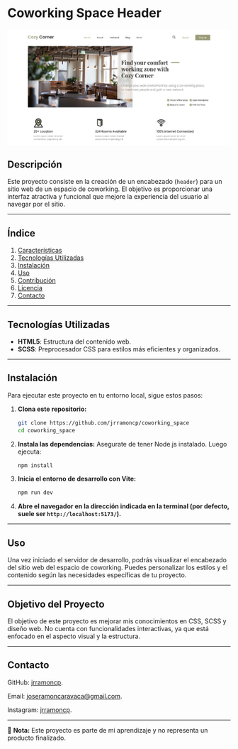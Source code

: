 # Coworking Space Header

![Captura de pantalla del proyecto](/public/screenshots/screenshot.png)


## Descripción

Este proyecto consiste en la creación de un encabezado (`header`) para un sitio web de un espacio de coworking. El objetivo es proporcionar una interfaz atractiva y funcional que mejore la experiencia del usuario al navegar por el sitio.

---

## Índice

1. [Características](#características)
2. [Tecnologías Utilizadas](#tecnologías-utilizadas)
3. [Instalación](#instalación)
4. [Uso](#uso)
5. [Contribución](#contribución)
6. [Licencia](#licencia)
7. [Contacto](#contacto)

---

## Tecnologías Utilizadas

- **HTML5**: Estructura del contenido web.
- **SCSS**: Preprocesador CSS para estilos más eficientes y organizados.

---
## Instalación

Para ejecutar este proyecto en tu entorno local, sigue estos pasos:

1. **Clona este repositorio:**
   ```sh
   git clone https://github.com/jrramoncp/coworking_space
   cd coworking_space
   ```

2. **Instala las dependencias:**
Asegurate de tener Node.js instalado. Luego ejecuta:
   ```sh
   npm install
   ```

3. **Inicia el entorno de desarrollo con Vite:**
   ```sh
   npm run dev
   ```

4. **Abre el navegador en la dirección indicada en la terminal (por defecto, suele ser `http://localhost:5173/`).**

---

## Uso

Una vez iniciado el servidor de desarrollo, podrás visualizar el encabezado del sitio web del espacio de coworking. Puedes personalizar los estilos y el contenido según las necesidades específicas de tu proyecto.

---

## Objetivo del Proyecto

El objetivo de este proyecto es mejorar mis conocimientos en CSS, SCSS y diseño web. No cuenta con funcionalidades interactivas, ya que está enfocado en el aspecto visual y la estructura.

--- 

## Contacto

GitHub: [jrramoncp](https://github.com/jrramoncp).

Email: joseramoncaravaca@gmail.com.

Instagram: [jrramoncp](https://www.instagram.com/jrramoncp).


---

📌 **Nota:** Este proyecto es parte de mi aprendizaje y no representa un producto finalizado.